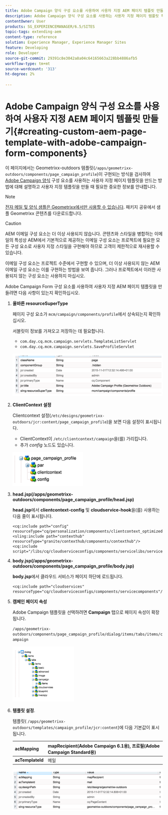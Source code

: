 ```yaml
---
title: Adobe Campaign 양식 구성 요소를 사용하여 사용자 지정 AEM 페이지 템플릿 만들기
description: Adobe Campaign 양식 구성 요소를 사용하는 사용자 지정 페이지 템플릿 작성
contentOwner: User
products: SG_EXPERIENCEMANAGER/6.5/SITES
topic-tags: extending-aem
content-type: reference
solution: Experience Manager, Experience Manager Sites
feature: Developing
role: Developer
source-git-commit: 29391c8e3042a8a04c64165663a228bb4886afb5
workflow-type: tm+mt
source-wordcount: '313'
ht-degree: 2%

---
```


# Adobe Campaign 양식 구성 요소를 사용하여 사용자 지정 AEM 페이지 템플릿 만들기{#creating-custom-aem-page-template-with-adobe-campaign-form-components}

이 페이지에서는 Geometrixx-outdoors 템플릿(`/apps/geometrixx-outdoors/components/page_campaign_profile`)이 구현되는 방식을 검사하여 [Adobe Campaign 양식](/help/sites-authoring/adobe-campaign-components.md) 구성 요소를 사용하는 사용자 지정 페이지 템플릿을 만드는 방법에 대해 설명하고 사용자 지정 템플릿을 만들 때 필요한 중요한 정보를 안내합니다.

>[!NOTE]
>
>[전자 메일 및 양식 샘플은 Geometrixx에서만 사용할 수 있습니다](/help/sites-developing/we-retail.md). 패키지 공유에서 샘플 Geometrixx 콘텐츠를 다운로드합니다.

>[!CAUTION]
>
>AEM 이메일 구성 요소는 더 이상 사용되지 않습니다. 콘텐츠와 스타일을 병합하는 이메일의 특성상 AEM에서 기본적으로 제공하는 이메일 구성 요소는 프로젝트에 필요한 모든 구성 요소로 사용자 지정 스타일을 구현해야 하므로 고객이 제한적으로 재사용할 수 있습니다.
>
>이메일 구성 요소는 프로젝트 수준에서 구현할 수 있으며, 더 이상 사용되지 않는 AEM 이메일 구성 요소는 이를 구현하는 방법을 보여 줍니다. 그러나 프로젝트에서 이러한 사용되지 않는 구성 요소는 사용하지 마십시오.


Adobe Campaign Form 구성 요소를 사용하여 사용자 지정 AEM 페이지 템플릿을 만들려면 다음 사항이 있는지 확인하십시오.

1. **올바른 resourceSuperType**

   페이지 구성 요소가 `mcm/campaign/components/profile`에서 상속되는지 확인하십시오.

   서블릿이 정보를 가져오고 저장하는 데 필요합니다.

   * `com.day.cq.mcm.campaign.servlets.TemplateListServlet`
   * `com.day.cq.mcm.campaign.servlets.SaveProfileServlet`

   ![chlimage_1-201](assets/chlimage_1-201.png)

1. **ClientContext 설정**

   Clientcontext 설정(`/etc/designs/geometrixx-outdoors/jcr:content/page_campaign_profile`)을 보면 다음 설정이 표시됩니다.

   * ClientContext이 `/etc/clientcontext/campaign`을(를) 가리킵니다.
   * 추가 *config* 노드도 있습니다.

   ![chlimage_1-202](assets/chlimage_1-202.png)

1. **head.jsp(/apps/geometrixx-outdoors/components/page_campaign_profile/head.jsp)**

   **head.jsp**&#x200B;에서 **clientcontext-config** 및 **cloudservice-hook**&#x200B;을(를) 사용하는 다음 줄이 표시됩니다.

   ```
   <cq:include path="config" resourceType="cq/personalization/components/clientcontext_optimized/config"/>
   <sling:include path="contexthub" resourceType="granite/contexthub/components/contexthub"/>
   <cq:include script="/libs/cq/cloudserviceconfigs/components/servicelibs/servicelibs.jsp"/>
   ```

1. **body.jsp(/apps/geometrixx-outdoors/components/page_campaign_profile/body.jsp)**

   **body.jsp**&#x200B;에서 클라우드 서비스가 페이지 하단에 로드됩니다.

   ```
   <cq:include path="cloudservices" resourceType="cq/cloudserviceconfigs/components/servicecomponents"/>
   ```

1. **캠페인 페이지 속성**

   Adobe Campaign 템플릿을 선택하려면 **Campaign** 탭으로 페이지 속성이 확장됩니다.

   `/apps/geometrixx-outdoors/components/page_campaign_profile/dialog/items/tabs/items/campaign`

   ![chlimage_1-203](assets/chlimage_1-203.png)

1. **템플릿 설정**.

   템플릿( `/apps/geometrixx-outdoors/templates/campaign_profile/jcr:content`)에 다음 기본값이 표시됩니다.

   | **acMapping** | mapRecipient(Adobe Campaign 6.1용), 프로필(Adobe Campaign Standard용) |
   |---|---|
   | **acTemplateId** | 메일 |

   ![chlimage_1-204](assets/chlimage_1-204.png)
